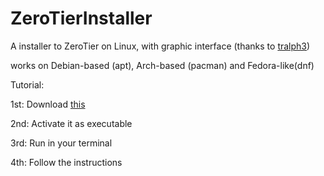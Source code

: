 # ZeroTierInstaller

A installer to ZeroTier on Linux, with graphic interface (thanks to [tralph3](https://github.com/tralph3/ZeroTier-GUI))

works on Debian-based (apt), Arch-based (pacman) and Fedora-like(dnf)


Tutorial:

1st: Download [this](https://github.com/Can202/ZeroTierInstaller/releases/download/v0.5/zerotier.sh)

2nd: Activate it as executable

3rd: Run in your terminal

4th: Follow the instructions



